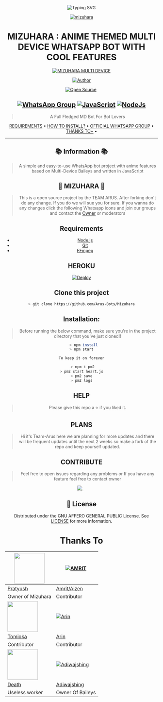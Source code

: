 
<div align="center">
    <img
        src="https://readme-typing-svg.herokuapp.com?font=Supermercado+One&size=30&duration=4997&color=B8212C&background=FF673200&center=true&vCenter=true&lines=HI+I+AM+MIZUHARA;A+WHATSAPP+BOT+ON+BAILEYS+MULTI-DEVICE"
            alt="Typing SVG"
        />
    </a>
</p>

<div align="center">
<a href="https://telegra.ph/file/20c40af405f264b061f75.jpg"><img src="https://telegra.ph/file/20c40af405f264b061f75.jpg" alt="mizuhara" border="0"></a>

# **MIZUHARA : ANIME THEMED MULTI DEVICE WHATSAPP BOT WITH COOL FEATURES**

</p>
<p align="center">
<a href="#"><img title="MIZUHARA MULTI DEVICE" src="https://img.shields.io/badge/MIZUHARA MULTI DEVICE-green?colorA=%23ff0000&colorB=%23017e40&style=for-the-badge"></a>
</p>
<p align="center">
<a href="https://github.com/pratyush4932"><img title="Author" src="https://img.shields.io/badge/Author-Pratyush-red.svg?style=for-the-badge&logo=github"></a>
</p>
<p align="center">
<a href="https://github.com/pratyush4932"><img title="Open Source" src="https://img.shields.io/badge/Open%20Source-%E2%99%A5%EF%B8%8F-blue.svg?style=for-the-badge"></a>
<a href="https://github.com/is7s7whs"><img title="" src="https://img.shields.io/badge/Maintained-YES-green.svg?style=for-the-badge"></a>
</p>


## [![WhatsApp Group](https://img.shields.io/badge/WhatsApp-25D366?style=for-the-badge&logo=whatsapp&logoColor=white)](https://chat.whatsapp.com/LN4mY3laHz61S1ybxHBeYd) [![JavaScript](https://img.shields.io/badge/JavaScript-FFFF00?style=for-the-badge&logo=javascript&logoColor=black)](https://js.org/) [![NodeJs](https://img.shields.io/badge/Node.js-43853D?style=for-the-badge&logo=node.js&logoColor=white)](https://nodejs.org/en/)
> A Full Fledged MD Bot For Bot Lovers <br>

<p align="center">
  <a href="https://github.com/Arus-Bots/Mizuhara#Requirements">REQUIREMENTS</a> •
  <a href="https://github.com/Arus-Bots/Mizuhara#Installation">HOW TO INSTALL?</a> •
  <a href="https://chat.whatsapp.com/LN4mY3laHz61S1ybxHBeYd"> OFFICIAL WHATSAPP GROUP</a> •
  <a href="https://github.com/Arus-Bots/Mizuhara#thanks-to">THANKS TO~</a> •
</p>
</div>


---

## 📚 Information 📚
> A simple and easy-to-use WhatsApp bot project with anime features based on Multi-Device Baileys and written in JavaScript

## 💙 MIZUHARA 💙
> This is a open source project by the TEAM ARUS. After forking don't do any change. If you do we will sue you for sure. If you wanna do any changes click the following Whatsapp icons and join our groups and contact the [Owner](https://wa.me/918231033230?text=Hi%20I%20Am%20From%20GitHub%20☺️) or moderators

## Requirements
* [Node.js](https://nodejs.org/en/)
* [Git](https://git-scm.com/downloads)
* [FFmpeg](https://ffmpeg.org/download.html)

## HEROKU

[![Deploy](https://www.herokucdn.com/deploy/button.svg)](https://heroku.com/deploy?template=https://github.com/teamriders098/Mizuhara/)

## Clone this project
```bash
> git clone https://github.com/Arus-Bots/Mizuhara
```

## Installation:

> Before running the below command, make sure you're in the project directory that
you've just cloned!!
```bash
  > npm install
> npm start

To keep it on forever

 > npm i pm2
> pm2 start heart.js
 > pm2 save 
> pm2 logs
```
## HELP
> Please give this repo a ⭐ if you liked it.

## PLANS
> Hi it's Team-Arus here we are planning for more updates and there will be frequent updates until the next 2 weeks so make a fork of the repo and keep yourself updated.

## CONTRIBUTE

> Feel free to open issues regarding any problems or
> If you have any feature feel free to contact owner
<a href="https://wa.me/918231033230?text=Hi%20I%20Am%20From%20GitHub%20☺️">
    <img src="https://img.shields.io/badge/WhatsApp-25D366?style=for-the-badge&logo=whatsapp&logoColor=white" />
  </a>&nbsp;&nbsp;

## 📄 License

Distributed under the GNU AFFERO GENERAL PUBLIC License. See [LICENSE](/LICENSE)
for more information.

# Thanks To
<a href="https://github.com/pratyush4932"><img src="https://github.com/pratyush4932.png?size=100" width="100" height="100"></a> | [![AMRIT](https://github.com/Amrit9304.png?size=100)](https://github.com/Amrit9304) 
---|---
[Pratyush](https://github.com/pratyush4932)  | [Amrit/Aizen](https://github.com/Amrit9304)
Owner of Mizuhara | Contributor |
<a href="https://github.com/iamherok"><img src="https://github.com/iamherok.png?size=100" width="100" height="100"></a> | [![Arin](https://github.com/Arin1601.png?size=100)](https://github.com/Arin1601) 
[Tomioka](https://github.com/iamherok)  | [Arin](https://github.com/Arin1601)
Contributor | Contributor |
<a href="https://github.com/Death-132"><img src="https://github.com/Death-132.png?size=100" width="100" height="100"></a> | [![Adiwajshing](https://github.com/adiwajshing.png?size=100)](https://github.com/adiwajshing)
[Death](https://github.com/Death-132)   | [Adiwajshing](https://github.com/adiwajshing)
Useless worker | Owner Of Baileys |
